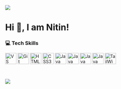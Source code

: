 <img src="https://komarev.com/ghpvc/?username=xStephx&color=red"/>

# Hi 👋, I am Nitin!

### 💻 Tech Skills

<p align="left">
<a href="https://code.visualstudio.com/" target="_blank" rel="noreferrer"><img src="https://code.visualstudio.com/assets/images/code-stable.png" width="36" height="36" alt="VS Code" /></a>
<a href="https://git-scm.com/" target="_blank" rel="noreferrer"><img src="https://git-scm.com/images/logos/downloads/Git-Icon-1788C.png" width="36" height="36" alt="Git" /></a>
<a href="https://developer.mozilla.org/en-US/docs/Glossary/HTML5" target="_blank" rel="noreferrer"><img src="https://raw.githubusercontent.com/danielcranney/readme-generator/main/public/icons/skills/html5-colored.svg" width="36" height="36" alt="HTML5" /></a>
<a href="https://www.w3.org/TR/CSS/#css" target="_blank" rel="noreferrer"><img src="https://raw.githubusercontent.com/danielcranney/readme-generator/main/public/icons/skills/css3-colored.svg" width="36" height="36" alt="CSS3" /></a>
<a href="https://www.javascripttutorial.net/" target="_blank" rel="noreferrer"><img src="https://www.javascripttutorial.net/wp-content/uploads/2021/04/JavaScript-Tutorial.svg" width="36" height="36" alt="Java Script" /></a>
<a href="https://gsap.com/" target="_blank" rel="noreferrer"><img src="https://th.bing.com/th/id/ODF.b2x8rOwsfVIFdnAXlAXP1g?w=32&h=32&qlt=90&pcl=fffffc&o=6&pid=1.2" width="36" height="36" alt="Java Script Library GSAP" /></a>
<a href="https://swiperjs.com/get-started" target="_blank" rel="noreferrer"><img src="https://swiperjs.com/images/swiper-logo.svg" width="36" height="36" alt="Java Script Library Swiper JS" /></a>     
<a href="https://github.com/locomotivemtl/locomotive-scroll" target="_blank" rel="noreferrer"><img src="https://avatars.githubusercontent.com/u/1923096?s=200&v=4" width="36" height="36" alt="Java Script Library Locomotive JS" /></a>
<a href="https://tailwindcss.com/" target="_blank" rel="noreferrer"><img src="https://th.bing.com/th/id/ODF.QrPtMU6HdIU8yBwruNkEbA?w=32&h=32&qlt=90&pcl=fffffc&o=6&pid=1.2" width="36" height="36" alt="TailWind CSS" /></a>
 
<!--   <a href="https://getbootstrap.com/" target="_blank" rel="noreferrer"><img src="https://raw.githubusercontent.com/danielcranney/readme-generator/main/public/icons/skills/bootstrap-colored.svg" width="36" height="36" alt="Bootstrap" /></a> -->
<!--   <a href="https://tailwindcss.com/" target="_blank" rel="noreferrer"><img src="https://raw.githubusercontent.com/danielcranney/readme-generator/main/public/icons/skills/tailwindcss-colored.svg" width="36" height="36" alt="TailwindCSS" /></a> -->
<!--   <a href="https://sass-lang.com/" target="_blank" rel="noreferrer"><img src="https://raw.githubusercontent.com/danielcranney/readme-generator/main/public/icons/skills/sass-colored.svg" width="36" height="36" alt="Sass" /></a> -->
</p>
<br>

[![](https://quotes-github-readme.vercel.app/api?quote=Everything%20happens%20for%20a%20reason.&border=true&type=horizontal&author=Unknown&theme=dark)](https://github.com/xStephx) 

<!---
indecisivenitin/indecisivenitin is a ✨ special ✨ repository because its `README.md` (this file) appears on your GitHub profile.
You can click the Preview link to take a look at your changes.
--->

